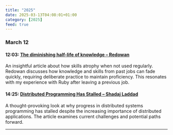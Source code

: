 ```yaml
---
title: "2025"
date: 2025-03-13T04:08:01+01:00
category: [2025]
feed: true
---
```


### March 12

#### 12:03: [The diminishing half-life of knowledge – Redowan][1]

An insightful article about how skills atrophy when not used regularly. Redowan discusses how knowledge and skills from past jobs can fade quickly, requiring deliberate practice to maintain proficiency. This resonates with my experience with Ruby after leaving a previous job.

[1]: https://rednafi.com/zephyr/diminishing_half_life_of_knowledge/

#### 14:25: [Distributed Programming Has Stalled – Shadaj Laddad][2]

A thought-provoking look at why progress in distributed systems programming has stalled despite the increasing importance of distributed applications. The article examines current challenges and potential paths forward.

[2]: https://www.shadaj.me/writing/distributed-programming-stalled/


---
